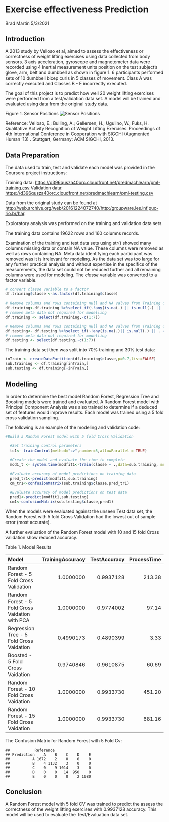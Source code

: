 Exercise effectiveness Prediction
================
Brad Martin
5/3/2021

## Introduction

A 2013 study by Velloso et al, aimed to assess the effectiveness or
correctness of weight lifting exercises using data collected from body
sensors. 3 axis acceleration, gyroscope and magnetometer data were
recorded using 4 Inertial measurement units position on the test
subject’s glove, arm, belt and dumbbell as shown in figure 1. 6
participants performed sets of 10 dumbbell bicep curls in 5 classes of
movement. Class A was correctly executed and Classes B - E incorrectly
executed.

The goal of this project is to predict how well 20 weight lifting
exercises were performed from a test/validation data set. A model will
be trained and evaluated using data from the original study data.

Figure 1. Sensor Positions ![Sensor
Positions](http://groupware.les.inf.puc-rio.br/static/WLE/on-body-sensing-schema.png)

Reference: Velloso, E.; Bulling, A.; Gellersen, H.; Ugulino, W.; Fuks,
H. Qualitative Activity Recognition of Weight Lifting Exercises.
Proceedings of 4th International Conference in Cooperation with SIGCHI
(Augmented Human ’13) . Stuttgart, Germany: ACM SIGCHI, 2013.

## Data Preparation

The data used to train, test and validate each model was provided in the
Coursera project instructions:

Training data:
<https://d396qusza40orc.cloudfront.net/predmachlearn/pml-training.csv>
Validation data:
<https://d396qusza40orc.cloudfront.net/predmachlearn/pml-testing.csv>

Data from the original study can be found at
<http://web.archive.org/web/20161224072740/http:/groupware.les.inf.puc-rio.br/har>.

Exploratory analysis was performed on the training and validation data
sets.

The training data contains 19622 rows and 160 columns records.

Examination of the training and test data sets using str() showed many
columns missing data or contain NA value. These columns were removed as
well as rows containing NA. Meta data identifying each participant was
removed was it is irrelevant for modeling. As the data set was too large
for any further practical analysis and without expertise in the
specifics of the measurements, the data set could not be reduced further
and all remaining columns were used for modeling. The *classe* variable
was converted to a factor variable.

``` r
# convert classe variable to a factor
df.training$classe <-as.factor(df.training$classe)

# Remove columns and rows containing null and NA valves from Training data
df.training<-df.training %>%select_if(~!any(is.na(.) || is.null(.) || . =="")) %>% drop_na()
# remove meta data not required for modelling
df.training <- select(df.training,-c(1:7))

# Remove columns and rows containing null and NA valves from Training data
df.testing<- df.testing %>%select_if(~!any(is.na(.)|| is.null(.) || . =="")) %>% drop_na()
# remove meta data not required for modelling
df.testing <- select(df.testing,-c(1:7))
```

The training data set then was split into 70% training and 30% test
data:

``` r
inTrain <- createDataPartition(df.training$classe,p=0.7,list=FALSE)
sub.training <- df.training[inTrain,]
sub.testing <- df.training[-inTrain,]
```

## Modelling

In order to determine the best model Random Forest, Regression Tree and
Boosting models were trained and evaluated. A Random Forest model with
Principal Component Analysis was also trained to determine if a deduced
set of features would improve results. Each model was trained using a 5
fold cross validation sampling.

The following is an example of the modeling and validation code:

``` r
#Build a Random Forest model with 5 fold Cross Validation

  #Set training control parameters 
  tc1<- trainControl(method="cv",number=5,allowParallel = TRUE)
  
  #Create the model and evaluate the time to complete
  mod1_t <- system.time(modfit1<-train(classe ~ .,data=sub.training, method="rf",trControl=tc1))
  
  #Evaluate accuracy of model predictions on training data
  pred_tr1<-predict(modfit1,sub.training)
  cm_tr1<-confusionMatrix(sub.training$classe,pred_tr1)
  
  #Evaluate accuracy of model predictions on test data
  pred1<-predict(modfit1,sub.testing)
  cm1<-confusionMatrix(sub.testing$classe,pred1)
```

When the models were evaluated against the unseen Test data set, the
Random Forest with 5 fold Cross Validation had the lowest out of sample
error (most accurate).

A further evaluation of the Random Forest model with 10 and 15 fold
Cross validation show reduced accuracy.

Table 1. Model Results

| Model                                           | TrainingAccuracy | TestAccuracy | ProcessTime |
|:------------------------------------------------|-----------------:|-------------:|------------:|
| Random Forest - 5 Fold Cross Validation         |        1.0000000 |    0.9937128 |      213.38 |
| Random Forest - 5 Fold Cross Vaidation with PCA |        1.0000000 |    0.9774002 |       97.14 |
| Regression Tree - 5 Fold Cross Vaidation        |        0.4990173 |    0.4890399 |        3.33 |
| Boosted - 5 Fold Cross Vaidation                |        0.9740846 |    0.9610875 |       60.69 |
| Random Forest - 10 Fold Cross Vaidation         |        1.0000000 |    0.9933730 |      451.20 |
| Random Forest - 15 Fold Cross Vaidation         |        1.0000000 |    0.9933730 |      681.16 |

The Confusion Matrix for Random Forest with 5 Fold Cv:

    ##           Reference
    ## Prediction    A    B    C    D    E
    ##          A 1672    2    0    0    0
    ##          B    4 1132    3    0    0
    ##          C    0    9 1014    3    0
    ##          D    0    0   14  950    0
    ##          E    0    0    0    2 1080

## Conclusion

A Random Forest model with 5 fold CV was trained to predict the assess
the correctness of the weight lifting exercises with 0.9937128 accuracy.
This model will be used to evaluate the Test/Evaluation data set.
